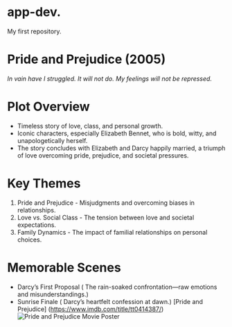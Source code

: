 # app-dev.
My first repository.
# Pride and Prejudice (2005)
*In vain have I struggled. It will not do. My feelings will not be repressed.*
# Plot Overview
- Timeless story of love, class, and personal growth.
- Iconic characters, especially Elizabeth Bennet, who is bold, witty, and unapologetically herself.
- The story concludes with Elizabeth and Darcy happily married, a triumph of love overcoming pride, prejudice, and societal pressures.
# Key Themes
1. Pride and Prejudice - Misjudgments and overcoming biases in relationships.
2. Love vs. Social Class - The tension between love and societal expectations.
3. Family Dynamics	- The impact of familial relationships on personal choices.
# Memorable Scenes
- Darcy’s First Proposal ( The rain-soaked confrontation—raw emotions and misunderstandings.)
- Sunrise Finale ( Darcy’s heartfelt confession at dawn.)
[Pride and Prejudice] (https://www.imdb.com/title/tt0414387/)
![Pride and Prejudice Movie Poster](https://www.themoviedb.org/movie/4348-pride-prejudice/images/posters)

